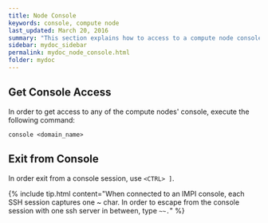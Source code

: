 ```yaml
---
title: Node Console
keywords: console, compute node
last_updated: March 20, 2016
summary: "This section explains how to access to a compute node console."
sidebar: mydoc_sidebar
permalink: mydoc_node_console.html
folder: mydoc
---
```


## Get Console Access
In order to get access to any of the compute nodes' console, execute the following command:
```
console <domain_name>
```
## Exit from Console
In order exit from a console session, use ```<CTRL> ]```.

{% include tip.html content="When connected to an IMPI console, each SSH session captures one ~ char. In order to escape from the console session with one ssh server in between, type ```~~.```" %}
